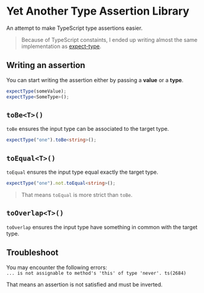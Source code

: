 # Yet Another Type Assertion Library

An attempt to make TypeScript type assertions easier.

> Because of TypeScript constaints, I ended up writing almost the same implementation as [expect-type](https://www.npmjs.com/package/expect-type).

## Writing an assertion

You can start writing the assertion either by passing a **value** or a **type**.

```ts
expectType(someValue);
expectType<SomeType>();
```

## `toBe<T>()`

`toBe` ensures the input type can be associated to the target type.

```ts
expectType("one").toBe<string>();
```

## `toEqual<T>()`

`toEqual` ensures the input type equal exactly the target type.

```ts
expectType("one").not.toEqual<string>();
```

> That means `toEqual` is more strict than `toBe`.

## `toOverlap<T>()`

`toOverlap` ensures the input type have something in common with the target type.

## Troubleshoot

You may encounter the following errors:   
`... is not assignable to method's 'this' of type 'never'. ts(2684)`   
 
That means an assertion is not satisfied and must be inverted.